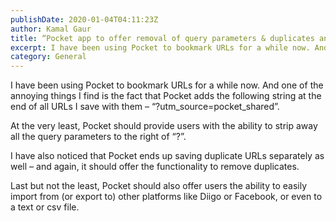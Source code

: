 ```yaml
---
publishDate: 2020-01-04T04:11:23Z
author: Kamal Gaur
title: “Pocket app to offer removal of query parameters & duplicates and allow easy export/import” 
excerpt: I have been using Pocket to bookmark URLs for a while now. And one of the annoying things I find is the fact that Pocket… 
category: General
---
```


I have been using Pocket to bookmark URLs for a while now. And one of the annoying things I find is the fact that Pocket adds the following string at the end of all URLs I save with them – “?utm\_source=pocket\_shared”.  
  
At the very least, Pocket should provide users with the ability to strip away all the query parameters to the right of “?”.

I have also noticed that Pocket ends up saving duplicate URLs separately as well – and again, it should offer the functionality to remove duplicates.

Last but not the least, Pocket should also offer users the ability to easily import from (or export to) other platforms like Diigo or Facebook, or even to a text or csv file.

